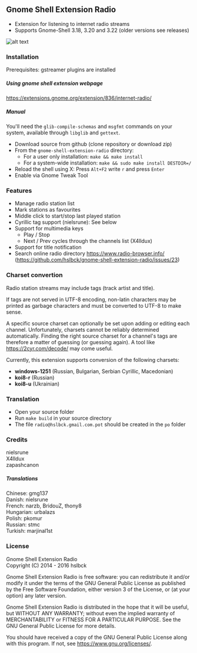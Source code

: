 ## Gnome Shell Extension Radio
* Extension for listening to internet radio streams
* Supports Gnome-Shell 3.18, 3.20 and 3.22 (older versions see releases)

![alt text](https://raw.githubusercontent.com/hslbck/gnome-shell-extension-radio/master/radio-extension.png)

### Installation
Prerequisites: gstreamer plugins are installed
##### Using gnome shell extension webpage
https://extensions.gnome.org/extension/836/internet-radio/
##### Manual

You'll need the `glib-compile-schemas` and `msgfmt` commands on your system, available through `libglib` and `gettext`.

* Download source from github (clone repository or download zip)
* From the `gnome-shell-extension-radio` directory:
  * For a user only installation: `make && make install`
  * For a system-wide installation: `make && sudo make install DESTDIR=/`
* Reload the shell using X: Press `Alt+F2` write `r` and press `Enter`  
* Enable via Gnome Tweak Tool

### Features
* Manage radio station list
* Mark stations as favourites
* Middle click to start/stop last played station
* Cyrillic tag support (nielsrune): See below
* Support for multimedia keys
  * Play / Stop
  * Next / Prev cycles through the channels list (X4lldux)
* Support for title notification
* Search online radio directory https://www.radio-browser.info/ (https://github.com/hslbck/gnome-shell-extension-radio/issues/23)

### Charset convertion
Radio station streams may include tags (track artist and title).

If tags are not served in UTF-8 encoding, non-latin characters may be printed as garbage characters and must be converted to UTF-8 to make sense.

A specific source charset can optionally be set upon adding or editing each channel.
Unfortunately, charsets cannot be reliably determined automatically. Finding the right source charset for a channel's tags are therefore a matter of guessing (or guessing again). A tool like https://2cyr.com/decode/ may come useful.

Currently, this extension supports conversion of the following charsets:
* **windows-1251** (Russian, Bulgarian, Serbian Cyrillic, Macedonian)
* **koi8-r** (Russian)
* **koi8-u** (Ukrainian)

### Translation
* Open your source folder
* Run `make build` in your source directory
* The file `radio@hslbck.gmail.com.pot` should be created in the `po` folder

### Credits
nielsrune  
X4lldux  
zapashcanon  
##### Translations
Chinese: gmg137  
Danish: nielsrune   
French: narzb, BridouZ, thony8  
Hungarian: urbalazs  
Polish: pkomur  
Russian: stmc  
Turkish: marjinal1st  

### License
Gnome Shell Extension Radio  
Copyright (C) 2014 - 2016  hslbck

Gnome Shell Extension Radio is free software: you can redistribute it and/or modify it under the terms of the GNU General Public License as published by the Free Software Foundation, either version 3 of the License, or (at your option) any later version.

Gnome Shell Extension Radio is distributed in the hope that it will be useful, but WITHOUT ANY WARRANTY; without even the implied warranty of MERCHANTABILITY or FITNESS FOR A PARTICULAR PURPOSE. See the GNU General Public License for more details.

You should have received a copy of the GNU General Public License along with this program. If not, see <https://www.gnu.org/licenses/>.
